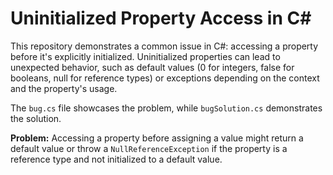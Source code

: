 # Uninitialized Property Access in C#

This repository demonstrates a common issue in C#: accessing a property before it's explicitly initialized.  Uninitialized properties can lead to unexpected behavior, such as default values (0 for integers, false for booleans, null for reference types) or exceptions depending on the context and the property's usage.

The `bug.cs` file showcases the problem, while `bugSolution.cs` demonstrates the solution.

**Problem:**
Accessing a property before assigning a value might return a default value or throw a `NullReferenceException` if the property is a reference type and not initialized to a default value.